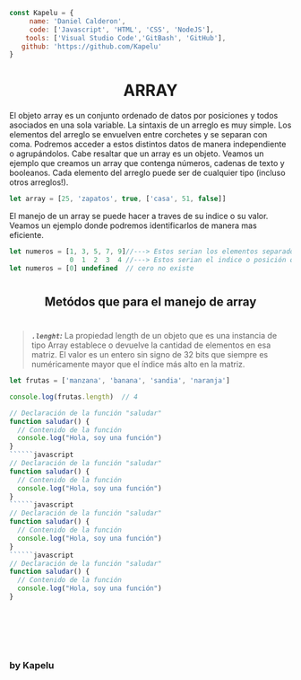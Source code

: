 ```javascript
const Kapelu = {
     name: 'Daniel Calderon',
     code: ['Javascript', 'HTML', 'CSS', 'NodeJS'],
    tools: ['Visual Studio Code','GitBash', 'GitHub'],
   github: 'https://github.com/Kapelu'
}
```
<h1 align="center">ARRAY</h1>

El objeto array es un conjunto ordenado de datos por posiciones y todos asociados en una sola variable. La sintaxis de un arreglo es muy simple. Los elementos del arreglo se envuelven entre corchetes y se separan con coma. Podremos acceder a estos distintos datos de manera independiente o agrupándolos. Cabe resaltar que un array es un objeto. Veamos un ejemplo que creamos un array que contenga números, cadenas de texto y booleanos. Cada elemento del arreglo puede ser de cualquier tipo (incluso otros arreglos!).

```javascript
let array = [25, 'zapatos', true, ['casa', 51, false]]
```

El manejo de un array se puede hacer a traves de su indice o su valor. Veamos un ejemplo donde podremos identificarlos de manera mas eficiente.

```javascript
let numeros = [1, 3, 5, 7, 9]//---> Estos serian los elementos separados por un coma (,)
               0  1  2  3  4 //---> Estos serian el indice o posición que ocupa dentro del array.
let numeros = [0] undefined  // cero no existe
```

<h1 align="center"></h1>
<h2 align="center">Metódos que para el manejo de array</h2>
<h1 align="center"></h1>

>***`.lenght`:*** La propiedad length de un objeto que es una instancia de tipo Array establece o devuelve la cantidad de elementos en esa matriz. El valor es un entero sin signo de 32 bits que siempre es numéricamente mayor que el índice más alto en la matriz.

```javascript
let frutas = ['manzana', 'banana', 'sandia', 'naranja']

console.log(frutas.length)  // 4
```






```javascript
// Declaración de la función "saludar"
function saludar() {
  // Contenido de la función
  console.log("Hola, soy una función")
}
``````javascript
// Declaración de la función "saludar"
function saludar() {
  // Contenido de la función
  console.log("Hola, soy una función")
}
``````javascript
// Declaración de la función "saludar"
function saludar() {
  // Contenido de la función
  console.log("Hola, soy una función")
}
``````javascript
// Declaración de la función "saludar"
function saludar() {
  // Contenido de la función
  console.log("Hola, soy una función")
}
```

<br/>
<br/>
<br/>
<h1 align="center"></h1>
<h3 align="left">by Kapelu
<h1 align="center"></h1>
